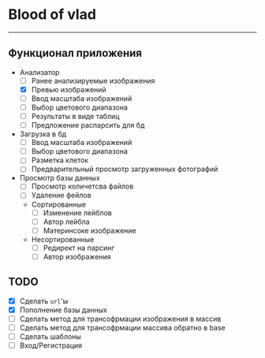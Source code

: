 # Blood of vlad
---
## Функционал приложения
- Анализатор
  - [ ] Ранее анализируемые изображения
  - [x] Превью изображений
  - [ ] Ввод масштаба изображений
  - [ ] Выбор цветового диапазона
  - [ ] Результаты в виде таблиц
  - [ ] Предложение распарсить для бд
- Загрузка в бд
  - [ ] Ввод масштаба изображений
  - [ ] Выбор цветового диапазона
  - [ ] Разметка клеток
  - [ ] Предварительный просмотр загруженных фотографий
- Просмотр базы данных
  - [ ] Просмотр количетсва файлов
  - [ ] Удаление фейлов
  - Сортированные
    - [ ] Изменение лейблов
    - [ ] Автор лейбла
    - [ ] Материнсоке изображение
  - Несортированные
    - [ ] Редирект на парсинг
    - [ ] Автор изображения

## TODO
- [x] Сделать `url`'ы
- [x] Пополнение базы данных
- [ ] Сделать метод для трансофрмации изображения в массив
- [ ] Сделать метод для трансофрмации массива обратно в base
- [ ] Сделать шаблоны
- [ ] Вход/Регистрация